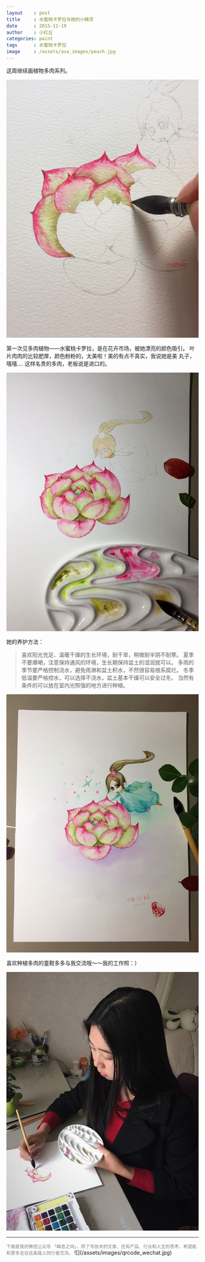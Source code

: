 ```yaml
---
layout    : post
title     : 水蜜桃卡罗拉与她的小精灵
date      : 2015-11-19
author    : 小红丘
categories: paint
tags      : 水蜜桃卡罗拉
image     : /assets/ava_images/peach.jpg
---
```



这周继续画植物多肉系列。

![](/assets/ava_images/peach-01.jpg)

第一次见多肉植物——水蜜桃卡罗拉，是在花卉市场，被她漂亮的颜色吸引。
叶片肉肉的比较肥厚，颜色粉粉的，太美啦！美的有点不真实，我说她是美
丸子，嘻嘻.... 这样名贵的多肉，老板说是进口的。

![](/assets/ava_images/peach-02.jpg)  

她的养护方法：

  > 喜欢阳光充足、温暖干燥的生长环境，耐干旱，稍微耐半阴不耐寒。
  > 夏季不要爆嗮，注意保持通风的环境，生长期保持盆土的湿润就可以。
  > 多雨的季节要严格控制浇水，避免雨淋和盆土积水，不然很容易根系腐烂。
  > 冬季低温要严格控水，可以选择不浇水，盆土基本干燥可以安全过冬。
  > 当然有条件的可以放在室内光照强的地方进行种植。

![](/assets/ava_images/peach-03.jpg)

喜欢种植多肉的童鞋多多与我交流哦～～我的工作照：）

![](/assets/ava_images/peach-04.jpg)


---
<small style="color:gray">
下面是我的微信公众号 「瞬息之间」，除了写技术的文章、还有产品、行业和人生的思考，希望能和更多走在这条路上同行者交流。
</small>  
![](/assets/images/qrcode_wechat.jpg)
